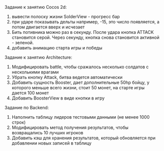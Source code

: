 
Задание к занятию Cocos 2d:

1. вывести полоску жизни SolderView - прогресс бар
2. при ударе показывать дельты
   например, -15, это число появляется, а потом двигается вверх и исчезает
3. Бить потивника можно раз в секунду.
   После удара кнопка ATTACK становится серой.
   Через секунду, кнопка снова становится активной - зеленой.
4. добавить анимацию старта игры и победы

Задание к занятию Architecture:

1. Модифицировать battle, чтобы сражалось несколько солдатов с несколькими врагами
2. Убрать кнопку Attack, битва ведется автоматически
3. Добавить сущность Booster, дает дополнительные 50hp бойцу, у которого меньше всего жизни, стоит 50 монет, на старте игры дается 100 монет
4. Добавить BoosterView в виде кнопки в игру

Задание по Backend:

1. Наполнить таблицу лидеров тестовыми данными (не менее 1000 строк)
2. Модифицировать метод получения результатов, чтобы возвращались 10 лучших игроков
3. Добавить кэш для хранения результатов, который обновляется при добавлении новых записей в таблицу
